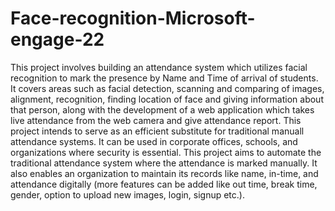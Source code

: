 # Face-recognition-Microsoft-engage-22
This project involves building an attendance system which utilizes facial recognition to mark the presence by Name and Time of arrival of students.  It covers areas such as facial detection, scanning and comparing of images, alignment, recognition, finding location of face and giving information about that person, along with the development of a web application which takes live attendance from the web camera and give attendance report.  This project intends to serve as an efficient substitute for traditional manuall attendance systems. It can be used in corporate offices, schools, and organizations where security is essential. This project aims to automate the traditional attendance system where the attendance is marked manually. It also enables an organization to maintain its records like name, in-time, and attendance digitally (more features can be added like out time, break time, gender, option to upload new images, login, signup etc.).
